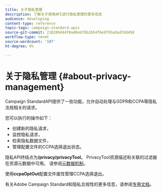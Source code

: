 ```yaml
---
title: 关于隐私管理
description: 了解关于使用API进行隐私管理的更多信息
audience: developing
content-type: reference
topic-tags: campaign-standard-apis
source-git-commit: 210289d44f0ad0ebf0b2654f6e9795adad7dd458
workflow-type: tm+mt
source-wordcount: '107'
ht-degree: 0%

---
```



# 关于隐私管理 {#about-privacy-management}

Campaign StandardAPI提供了一些功能，允许自动处理与GDPR和CCPA等隐私法规相关的请求。

您可以执行的操作如下：

* 创建新的隐私请求，
* 监控隐私请求，
* 检索隐私数据文件，
* 管理配置文件的CCPA选择退出状态。

隐私API终结点为&#x200B;**/privacy/privacyTool**。 PrivacyTool资源描述和关联的过滤器在资源元数据中可用。 请参阅[元数据机制](../../api/using/metadata-mechanism.md)。

使用&#x200B;**ccpaOptOut**&#x200B;配置文件属性管理CCPA选择退出。

有关Adobe Campaign Standard和隐私合规性的更多信息，请参阅[专用文档](../../start/using/privacy-requests.md)。
